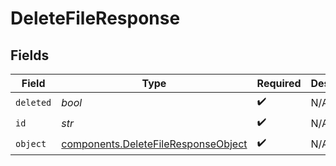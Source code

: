 # DeleteFileResponse


## Fields

| Field                                                                                      | Type                                                                                       | Required                                                                                   | Description                                                                                |
| ------------------------------------------------------------------------------------------ | ------------------------------------------------------------------------------------------ | ------------------------------------------------------------------------------------------ | ------------------------------------------------------------------------------------------ |
| `deleted`                                                                                  | *bool*                                                                                     | :heavy_check_mark:                                                                         | N/A                                                                                        |
| `id`                                                                                       | *str*                                                                                      | :heavy_check_mark:                                                                         | N/A                                                                                        |
| `object`                                                                                   | [components.DeleteFileResponseObject](../../models/components/deletefileresponseobject.md) | :heavy_check_mark:                                                                         | N/A                                                                                        |